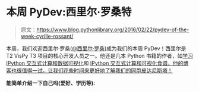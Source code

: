 # 本周 PyDev:西里尔·罗桑特

> 原文：<https://www.blog.pythonlibrary.org/2016/02/22/pydev-of-the-week-cyrille-rossant/>

本周，我们欢迎西里尔·罗桑([@西里尔·罗桑](https://twitter.com/cyrillerossant))成为我们的本周 PyDev！西里尔是 T2 VisPy T3 项目的核心开发人员之一。他还是几本 Python 书籍的作者，如[学习 IPython 交互式计算和数据可视化](http://www.amazon.com/gp/product/1783986980/ref=as_li_tl?ie=UTF8&camp=1789&creative=390957&creativeASIN=1783986980&linkCode=as2&tag=thmovsthpy-20&linkId=NW2H2EOBH4QP472I)和 [IPython 交互式计算和可视化食谱。他的博客也很值得一试。让我们花些时间来更好地了解我们的同胞皮达尼斯塔！
](http://www.amazon.com/gp/product/B00NXWI0PY/ref=as_li_tl?ie=UTF8&camp=1789&creative=390957&creativeASIN=B00NXWI0PY&linkCode=as2&tag=thmovsthpy-20&linkId=H6TCYLCUQPB4ARKP)

 **能简单介绍一下自己吗(爱好、学历等):**
